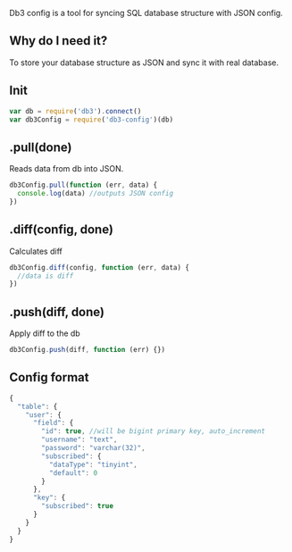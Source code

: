 
Db3 config is a tool for syncing SQL database structure with JSON config.

## Why do I need it?
To store your database structure as JSON and sync it with real database.

## Init
```js
var db = require('db3').connect()
var db3Config = require('db3-config')(db)
```

## .pull(done)
Reads data from db into JSON.
```js
db3Config.pull(function (err, data) {
  console.log(data) //outputs JSON config
})
```

## .diff(config, done)
Calculates diff
```js
db3Config.diff(config, function (err, data) {
  //data is diff
})
```

## .push(diff, done)
Apply diff to the db
```js
db3Config.push(diff, function (err) {})
```

## Config format
```js
{
  "table": {
    "user": {
      "field": {
        "id": true, //will be bigint primary key, auto_increment
        "username": "text",
        "password": "varchar(32)",
        "subscribed": {
          "dataType": "tinyint",
          "default": 0
        }
      },
      "key": {
        "subscribed": true
      }
    }
  }
}
```

